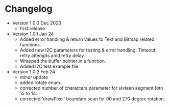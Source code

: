 # Changelog

* Version 1.0.0 Dec 2023
	* first release
* Version 1.0.1 Jan 24
	* Added error handling & return values to Text and 
		Bitmap related functions.
	* Added new I2C parameters for testing & error handling. 
		Timeout, retry attempts amd retry delay.
	* Wrapped the buffer pointer in a function.
	* Added I2C test example file. 
* Version 1.0.2 Feb 24
	* minor update
	* added rotate enum.
	* corrected number of characters parameter for sixteen segment fotn 15 to 14.
	* corrected 'drawPixel' boundary scan for 90 and 270 degree rotation. 
